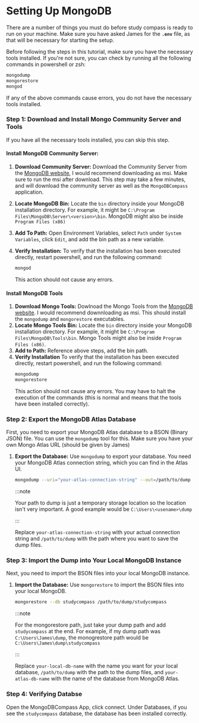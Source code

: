 # Setting Up MongoDB

There are a number of things you must do before study compass is ready to run on your machine. Make sure you have asked James for the **`.env`** file, as that will be necessary for starting the setup.

Before following the steps in this tutorial, make sure you have the necessary tools installed. If you're not sure, you can check by running all the following commands in powershell or zsh:
```sh
mongodump
mongorestore
mongod
```
If any of the above commands cause errors, you do not have the necessary tools installed.
### Step 1: Download and Install Mongo Community Server and Tools
If you have all the necessary tools installed, you can skip this step.

#### **Install MongoDB Community Server:**

1. **Download Community Server:**
    Download the Community Server from the [MongoDB website](https://www.mongodb.com/try/download/community), I would recommend downloading as msi. Make sure to run the msi after download. This step may take a few minutes, and will download the community server as well as the `MongoDBCompass` application.

2. **Locate MongoDB Bin:**
    Locate the `bin` directory inside your MongoDB installation directory. For example, it might be `C:\Program Files\MongoDB\Server\<version>\bin`. MongoDB might also be inside `Program Files (x86)`

3. **Add To Path:** 
    Open Environment Variables, select `Path` under `System Variables`, click `Edit`, and add the bin path as a new variable.

4. **Verify Installation:** 
    To verify that the installation has been executed directly, restart powershell, and run the following command:
    ```sh
    mongod
    ```
    This action should not cause any errors.

#### **Install MongoDB Tools**

1. **Download Mongo Tools:**
    Dowlnoad the Mongo Tools from the [MongoDB website](https://www.mongodb.com/try/download/database-tools). I would recommend downnloading as msi. This should install the `mongodump` and `mongorestore` executables.
2. **Locate Mongo Tools Bin:**
    Locate the `bin` directory inside your MongoDB installation directory. For example, it might be `C:\Program Files\MongoDB\Tools\bin`. Mongo Tools might also be inside `Program Files (x86)`.
3. **Add to Path:**
    Reference above steps, add the bin path.
4. **Verify Installation**
        To verify that the installation has been executed directly, restart powershell, and run the following command:
    ```sh
    mongodump
    mongorestore
    ```
    This action should not cause any errors. You may have to halt the execution of the commands (this is normal and means that the tools have been installed correctly).


### Step 2: Export the MongoDB Atlas Database
First, you need to export your MongoDB Atlas database to a BSON (Binary JSON) file. You can use the `mongodump` tool for this. Make sure you have your own Mongo Atlas URL (should be given by James)

1. **Export the Database:**
   Use `mongodump` to export your database. You need your MongoDB Atlas connection string, which you can find in the Atlas UI.
   ```sh
   mongodump --uri="your-atlas-connection-string" --out=/path/to/dump
   ```

   :::note

    Your path to dump is just a temporary storage location so the location isn't very important. A good example would be `C:\Users\<usename>\dump`

    :::

   Replace `your-atlas-connection-string` with your actual connection string and `/path/to/dump` with the path where you want to save the dump files.

### Step 3: Import the Dump into Your Local MongoDB Instance
Next, you need to import the BSON files into your local MongoDB instance.

1. **Import the Database:**
   Use `mongorestore` to import the BSON files into your local MongoDB.

   ```sh
   mongorestore --db studycompass /path/to/dump/studycompass
   ```
    :::note

    For the mongorestore path, just take your dump path and add `studycompass` at the end. For example, if my dump path was `C:\Users\James\dump`, the monogrestore path would be `C:\Users\James\dump\studycompass`

    :::

   Replace `your-local-db-name` with the name you want for your local database, `/path/to/dump` with the path to the dump files, and `your-atlas-db-name` with the name of the database from MongoDB Atlas.

### Step 4: Verifying Databse

Open the MongoDBCompass App, click connect. Under Databases, if you see the `studycompass` database, the database has been installed correctly.
